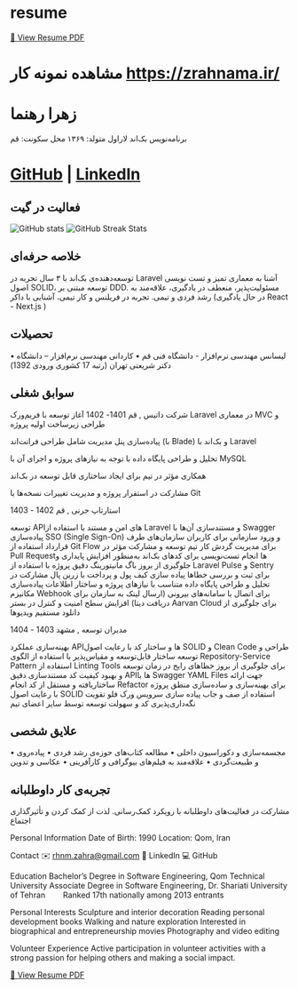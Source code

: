 # resume
[📄 View Resume PDF](https://github.com/rahnamazahra/resume/blob/main/Resume.pdf)
# مشاهده نمونه کار  https://zrahnama.ir/

# زهرا رهنما  
برنامه‌نویس بک‌اند لاراول 
متولد: ۱۳۶۹
محل سکونت: قم

# [GitHub](https://github.com/rahnamazahra) | [LinkedIn](https://www.linkedin.com/in/zahrarahnama) 


## فعالیت در گیت

<img src="https://github-readme-stats.vercel.app/api?username=rahnamazahra&show_icons=true&theme=radical" alt="GitHub stats" /> <img src="https://github-readme-streak-stats.herokuapp.com/?user=rahnamazahra&theme=dark&hide_border=true" alt="GitHub Streak Stats" />




## خلاصه حرفه‌ای  
توسعه‌دهنده‌ی بک‌اند با ۳ سال تجربه در Laravel
 آشنا به معماری تمیز و تست نویسی
 اصول SOLID،
 توسعه مبتنی بر DDD.
 مسئولیت‌پذیر، منعطف در یادگیری، 
علاقه‌مند به رشد فردی و تیمی. 
تجربه در فریلنس و کار تیمی، 
آشنایی با داکر 
(در حال یادگیری React - Next.js )
 




## تحصیلات
• لیسانس مهندسی نرم‌افزار - دانشگاه فنی قم
• کاردانی مهندسی نرم‌افزار – دانشگاه دکتر شریعتی تهران (رتبه 17 کشوری ورودی 1392)

## سوابق شغلی

شرکت داتیس , قم 
1401- 1402
آغاز توسعه با فریم‌ورک Laravel در معماری MVC و طراحی زیرساخت اولیه پروژه


پیاده‌سازی پنل مدیریت شامل طراحی فرانت‌اند (با Blade) و بک‌اند با Laravel


تحلیل و طراحی پایگاه داده با توجه به نیازهای پروژه و اجرای آن با MySQL


همکاری مؤثر در تیم برای ایجاد ساختاری قابل توسعه در بک‌اند


مشارکت در استقرار پروژه و مدیریت تغییرات نسخه‌ها با Git


استارتاپ جرنی , قم
1402 - 1403

توسعه APIهای امن و مستند با استفاده از Laravel و مستندسازی آن‌ها با Swagger
پیاده‌سازی SSO (Single Sign-On) و ورود سازمانی برای کاربران سازمان‌های طرف قرارداد
استفاده از Git Flow برای مدیریت گردش کار تیم توسعه و مشارکت مؤثر در Pull Requestها
انجام تست‌نویسی برای کدهای بک‌اند به‌منظور افزایش پایداری و جلوگیری از بروز باگ
مانیتورینگ دقیق پروژه با استفاده از Laravel Pulse و Sentry برای ثبت و بررسی خطاها
پیاده سازی کیف پول و پرداخت با زرین پال
مشارکت در تحلیل و طراحی پایگاه داده متناسب با نیازهای پروژه و ساختار اطلاعات
پیاده‌سازی مکانیزم Webhook برای اتصال با سامانه‌های بیرونی (ارسال لینک به سازمان برای دریافت دیتا)
افزایش سطح امنیت و کنترل در بستر Aarvan Cloud برای جلوگیری از دانلود مستقیم ویدیوها

مدیران توسعه , مشهد
1403 - 1404

بهینه‌سازی عملکرد APIها و ساختار کد با رعایت اصول SOLID و Clean Code
طراحی و توسعه ساختار قابل‌توسعه و مقیاس‌پذیر با استفاده از الگوی Repository-Service Pattern
استفاده از Linting Tools برای جلوگیری از بروز خطاهای رایج در زمان توسعه و بهبود کیفیت کد
مستندسازی دقیق APIها با Swagger YAML Files جهت ارائه ساختاریافته و مستقل از کد
انجام Refactor برای بهینه‌سازی و ساده‌سازی منطق پروژه با رعایت اصول SOLID
استفاده از صف و جاب 
پیاده سازی سرویس ورک فلو
تقویت نگه‌داری‌پذیری کد و سهولت توسعه توسط سایر اعضای تیم



## علایق شخصی
• مجسمه‌سازی و دکوراسیون داخلی
• مطالعه کتاب‌های حوزه‌ی رشد فردی
• پیاده‌روی و طبیعت‌گردی
• علاقه‌مند به فیلم‌های بیوگرافی و کارآفرینی
• عکاسی و تدوین


## تجربه‌ی کار داوطلبانه
مشارکت در فعالیت‌های داوطلبانه با رویکرد کمک‌رسانی. لذت از کمک کردن و تأثیرگذاری اجتماع






Personal Information
Date of Birth: 1990
Location: Qom, Iran

Contact
 ✉️ rhnm.zahra@gmail.com
 🔗 LinkedIn
 💻 GitHub



Education
Bachelor’s Degree in Software Engineering, Qom Technical University
Associate Degree in Software Engineering, Dr. Shariati University of Tehran
   Ranked 17th nationally among 2013 entrants

Personal Interests
Sculpture and interior decoration
Reading personal development books
Walking and nature exploration
Interested in biographical and entrepreneurship movies
Photography and video editing

Volunteer Experience
Active participation in volunteer activities with a strong passion for helping others and making a social impact.

[📄 View Resume PDF](https://github.com/rahnamazahra/resume/blob/main/Resume.pdf)





















